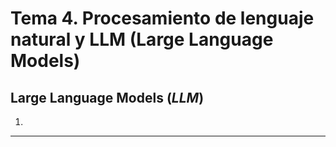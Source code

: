 # Tema 4. Procesamiento de lenguaje natural y LLM (Large Language Models)

## Large Language Models (*LLM*)

1. 

---

